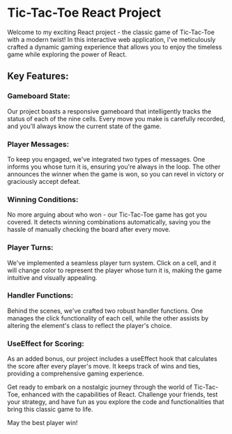 # Tic-Tac-Toe React Project

Welcome to my exciting React project - the classic game of Tic-Tac-Toe with a
modern twist! In this interactive web application, I've meticulously crafted a
dynamic gaming experience that allows you to enjoy the timeless game while
exploring the power of React.

## Key Features:

### Gameboard State:

Our project boasts a responsive gameboard that intelligently tracks the status
of each of the nine cells. Every move you make is carefully recorded, and you'll
always know the current state of the game.

### Player Messages:

To keep you engaged, we've integrated two types of messages. One informs you
whose turn it is, ensuring you're always in the loop. The other announces the
winner when the game is won, so you can revel in victory or graciously accept
defeat.

### Winning Conditions:

No more arguing about who won - our Tic-Tac-Toe game has got you covered. It
detects winning combinations automatically, saving you the hassle of manually
checking the board after every move.

### Player Turns:

We've implemented a seamless player turn system. Click on a cell, and it will
change color to represent the player whose turn it is, making the game intuitive
and visually appealing.

### Handler Functions:

Behind the scenes, we've crafted two robust handler functions. One manages the
click functionality of each cell, while the other assists by altering the
element's class to reflect the player's choice.

### UseEffect for Scoring:

As an added bonus, our project includes a useEffect hook that calculates the
score after every player's move. It keeps track of wins and ties, providing a
comprehensive gaming experience.

Get ready to embark on a nostalgic journey through the world of Tic-Tac-Toe,
enhanced with the capabilities of React. Challenge your friends, test your
strategy, and have fun as you explore the code and functionalities that bring
this classic game to life.

May the best player win!
